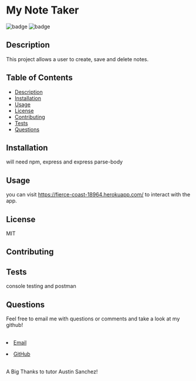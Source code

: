 
  <h1>My Note Taker</h1>    

  ![badge](https://img.shields.io/badge/author-millerbee-blue)
  ![badge](https://img.shields.io/badge/-node%20js-orange)
 
  
## Description
  This project allows a user to create, save and delete notes.

## Table of Contents
- [Description](#description)
- [Installation](#install)
- [Usage](#usage)
- [License](#license)
- [Contributing](#contributors)
- [Tests](#tests)
- [Questions](#questions)



## Installation
will need npm, express and express parse-body


## Usage
you can visit https://fierce-coast-18964.herokuapp.com/  to interact with the app.

## License
MIT

## Contributing


## Tests
console testing and postman

## Questions
<p>Feel free to email me with questions or comments and take a look at my github!</p>
<br>
<li><a href="mailto:millerbgos@gmail.com" taget="_blank">Email</a</li>
<p></p>
 <li><a href="https://github.com/millerbee/" target="_blank">GitHub</a></li>
<br>

A Big Thanks to tutor Austin Sanchez!
